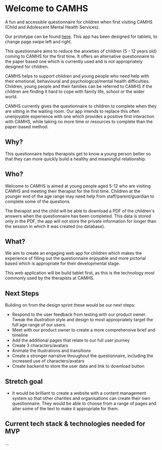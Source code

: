 # Welcome to CAMHS
A fun and accessible questionnaire for children when first visiting CAMHS (Child and Adolescent Mental Health Services). 

Our prototype can be found [here](https://cypiapt-lndse.github.io/welcome-to-camhs/). This app has been designed for tablets, to change page swipe left and right.

This questionnaire aims to reduce the anxieties of children (5 - 12 years old) coming to CAMHS for the first time. It offers an alternative questionnaire to the paper based one which is currently used and is not appropriately designed for children. 

CAMHS helps to support children and young people who need help with their emotional, behavioural and psychological/mental health difficulties. Children, young people and their families can be referred to CAMHS if the children are finding it hard to cope with family life, school or the wider world.

CAMHS currently gives the questionnaire to children to complete when they are sitting in the waiting room. Our app intends to replace this often unenjoyable experience with one which provides a positive first interaction with CAMHS, while taking no more time or resources to complete than the paper-based method. 

## Why?

This questionnaire helps therapists get to know a young person better so that they can more quickly build a healthy and meaningful relationship.

## Who?

Welcome to CAMHS is aimed at young people aged 5-12 who are visiting CAMHS and meeting their therapist for the first time. 
Children at the younger end of the age range may need help from staff/parent/guardian to complete some of the questions. 

The therapist and the child will be able to download a PDF of the children's answers when the questionnaire has been completed. This data is stored only in the PDF, the app will not store the private information for longer than the session in which it was created (no database).  

## What? 

We aim to create an engaging web app for children which makes the experience of filling out the questionnaire enjoyable and more pictorial based which is appropriate for their developmental stage. 

This web application will be build tablet first, as this is the technology most commonly used by the therapists at CAMHS.

## Next Steps

Building on from the design sprint these would be our next steps:
 - Respond to the user feedback from testing with our product owner. Tweak the illustration style and design to most appropriately target the full age range of our users.
 - Meet with our product owner to create a more comprehensive brief and timeline
 - Add the additional pages that relate to our full user journey
 - Create 3 characters/avatars
 - Animate the illustrations and transitions 
 - Create a stronger narrative throughout the questionnaire, including the increased use of characters/avatars
 - Create backend to store the user data and link to download button
 
## Stretch goal
 - It would be brilliant to create a website with a content management system so that other charities and organisations can create their own questionnaire. They would be able to choose from a range of pages and alter some of the text to make it appropriate for them.

## Current tech stack & technologies needed for MVP
...
